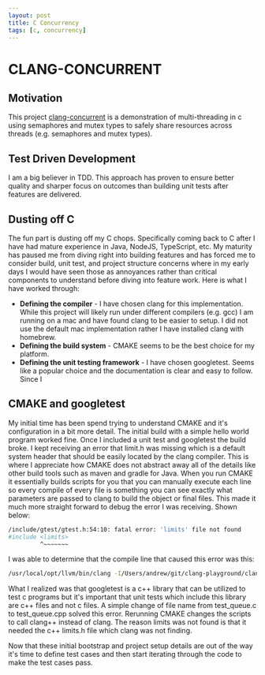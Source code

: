 ```yaml
---
layout: post
title: C Concurrency
tags: [c, concurrency]
---
```


# CLANG-CONCURRENT

## Motivation
This project [clang-concurrent](https://github.com/aleichter/clang-concurrent) is a demonstration of multi-threading in c using semaphores and mutex types to safely share resources across threads (e.g. semaphores and mutex types).  

## Test Driven Development
I am a big believer in TDD.  This approach has proven to ensure better quality and sharper focus on outcomes than building unit tests after features are delivered.

## Dusting off C
The fun part is dusting off my C chops.  Specifically coming back to C after I have had mature experience in Java, NodeJS, TypeScript, etc.  My maturity has paused me from diving right into building features and has forced me to consider build, unit test, and project structure concerns where in my early days I would have seen those as annoyances rather than critical components to understand before diving into feature work.  Here is what I have worked through:
* **Defining the compiler** - I have chosen clang for this implementation.  While this project will likely run under different compilers (e.g. gcc) I am running on a mac and have found clang to be easier to setup.  I did not use the default mac implementation rather I have installed clang with homebrew.
* **Defining the build system** - CMAKE seems to be the best choice for my platform.
* **Defining the unit testing framework** - I have chosen googletest.  Seems like a popular choice and the documentation is clear and easy to follow.  Since I 

## CMAKE and googletest
My initial time has been spend trying to understand CMAKE and it's configuration in a bit more detail. The initial build with a simple hello world program worked fine.  Once I included a unit test and googletest the build broke.  I kept receiving an error that limit.h was missing which is a default system header that should be easily located by the clang compiler.  This is where I appreciate how CMAKE does not abstract away all of the details like other build tools such as maven and gradle for Java. When you run CMAKE it essentially builds scripts for you that you can manually execute each line so every compile of every file is something you can see exactly what parameters are passed to clang to build the object or final files.  This made it much more straight forward to debug the error I was receiving.  Shown below:
```bash
/include/gtest/gtest.h:54:10: fatal error: 'limits' file not found
#include <limits>
         ^~~~~~~~
```
I was able to determine that the compile line that caused this error was this:
```bash
/usr/local/opt/llvm/bin/clang -I/Users/andrew/git/clang-playground/clang-concurrent/build/3rd_party/google-test/googletest-src/googletest/include -isysroot /Applications/Xcode-beta.app/Contents/Developer/Platforms/MacOSX.platform/Developer/SDKs/MacOSX.sdk -MD -MT CMakeFiles/unit_tests.dir/tests/test_queue.c.o -MF CMakeFiles/unit_tests.dir/tests/test_queue.c.o.d -o CMakeFiles/unit_tests.dir/tests/test_queue.c.o -c /Users/andrew/git/clang-playground/clang-concurrent/tests/test_queue.c
```
What I realized was that googletest is a c++ library that can be utilized to test c programs but it's important that unit tests which include this library are c++ files and not c files. A simple change of file name from test_queue.c to test_queue.cpp solved this error.  Rerunning CMAKE changes the scripts to call clang++ instead of clang.  The reason limits was not found is that it needed the c++ limits.h file which clang was not finding.

Now that these initial bootstrap and project setup details are out of the way it's time to define test cases and then start iterating through the code to make the test cases pass.